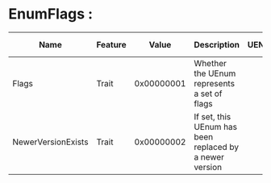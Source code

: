# EnumFlags :

| Name               | Feature | Value      | Description                                             | UENUM | UENUM 1                                    |
| ------------------ | ------- | ---------- | ------------------------------------------------------- | ----- | ------------------------------------------ |
| Flags              | Trait   | 0x00000001 | Whether the UEnum represents a set of flags             |       | [Flags](../Specifier/UENUM/Flags/Flags.md) |
| NewerVersionExists | Trait   | 0x00000002 | If set, this UEnum has been replaced by a newer version |       |                                            |